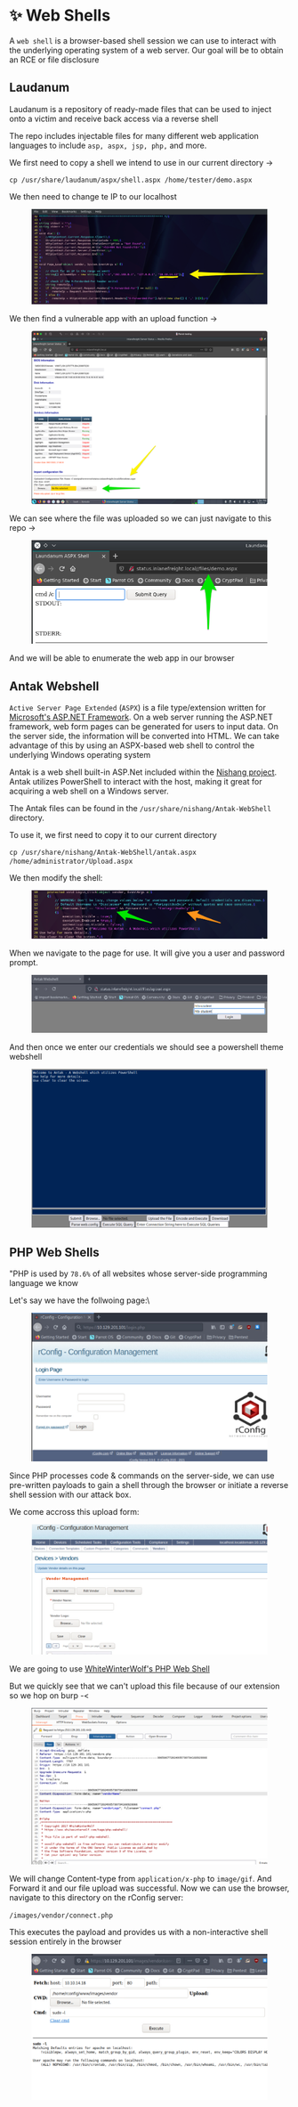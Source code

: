 # ✨ Web Shells

A `web shell` is a browser-based shell session we can use to interact with the underlying operating system of a web server. Our goal will be to obtain an RCE or file disclosure

## Laudanum

Laudanum is a repository of ready-made files that can be used to inject onto a victim and receive back access via a reverse shell

The repo includes injectable files for many different web application languages to include `asp, aspx, jsp, php,` and more.

We first need to copy a shell we intend to use in our current directory ->

```shell-session
cp /usr/share/laudanum/aspx/shell.aspx /home/tester/demo.aspx
```

We then need to change te IP to our localhost&#x20;

<figure><img src="../../../.gitbook/assets/image (1450).png" alt=""><figcaption></figcaption></figure>

We then find a vulnerable app with an upload function ->

<figure><img src="../../../.gitbook/assets/image (1451).png" alt=""><figcaption></figcaption></figure>

We can see where the file was uploaded so we can just navigate to this repo ->

<figure><img src="../../../.gitbook/assets/image (1452).png" alt=""><figcaption></figcaption></figure>

And we will be able to enumerate the web app in our browser

## Antak Webshell

`Active Server Page Extended` (`ASPX`) is a file type/extension written for [Microsoft's ASP.NET Framework](https://docs.microsoft.com/en-us/aspnet/overview). On a web server running the ASP.NET framework, web form pages can be generated for users to input data. On the server side, the information will be converted into HTML. We can take advantage of this by using an ASPX-based web shell to control the underlying Windows operating system

Antak is a web shell built-in ASP.Net included within the [Nishang project](https://github.com/samratashok/nishang). Antak utilizes PowerShell to interact with the host, making it great for acquiring a web shell on a Windows server.

The Antak files can be found in the `/usr/share/nishang/Antak-WebShell` directory.

To use it, we first need to copy it to our current directory

```shell-session
cp /usr/share/nishang/Antak-WebShell/antak.aspx /home/administrator/Upload.aspx
```

We then modify the shell:

<figure><img src="../../../.gitbook/assets/image (5) (1) (1) (1) (1) (1) (1).png" alt=""><figcaption></figcaption></figure>

When we navigate to the page for use. It will give you a user and password prompt.

<figure><img src="../../../.gitbook/assets/image (1) (1) (1) (1) (1) (1) (1) (1) (1) (1) (1) (1) (1) (1).png" alt=""><figcaption></figcaption></figure>

And then once we enter our credentials we should see a powershell theme webshell

<figure><img src="../../../.gitbook/assets/image (2) (1) (1) (1) (1) (1) (1) (1) (1) (1) (1) (1).png" alt=""><figcaption></figcaption></figure>

## PHP Web Shells

"PHP is used by `78.6%` of all websites whose server-side programming language we know

Let's say we have the follwoing page:\


<figure><img src="../../../.gitbook/assets/image (3) (1) (1) (1) (1) (1) (1) (1) (1) (1) (1).png" alt=""><figcaption></figcaption></figure>

Since PHP processes code & commands on the server-side, we can use pre-written payloads to gain a shell through the browser or initiate a reverse shell session with our attack box.

We come accross this upload form:

<figure><img src="../../../.gitbook/assets/image (4) (1) (1) (1) (1) (1) (1) (1) (1).png" alt=""><figcaption></figcaption></figure>

We are going to use [WhiteWinterWolf's PHP Web Shell](https://github.com/WhiteWinterWolf/wwwolf-php-webshell)

But we quickly see that we can't upload this file because of our extension so we hop on burp -<

<figure><img src="../../../.gitbook/assets/image (5) (1) (1) (1) (1) (1) (1) (1).png" alt=""><figcaption></figcaption></figure>

We will change Content-type from `application/x-php` to `image/gif`. And Forward it and our file upload was successful. Now we can use the browser, navigate to this directory on the rConfig server:

`/images/vendor/connect.php`

This executes the payload and provides us with a non-interactive shell session entirely in the browser

<figure><img src="../../../.gitbook/assets/image (6) (1) (1) (1) (1) (1).png" alt=""><figcaption></figcaption></figure>
